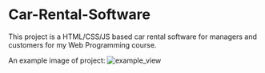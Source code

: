 # Car-Rental-Software

This project is a HTML/CSS/JS based car rental software for managers and customers for my Web Programming course.

An example image of project:
![example_view](https://user-images.githubusercontent.com/72649005/161441780-f053a720-c15a-47f0-8baf-e48bca826652.png)
